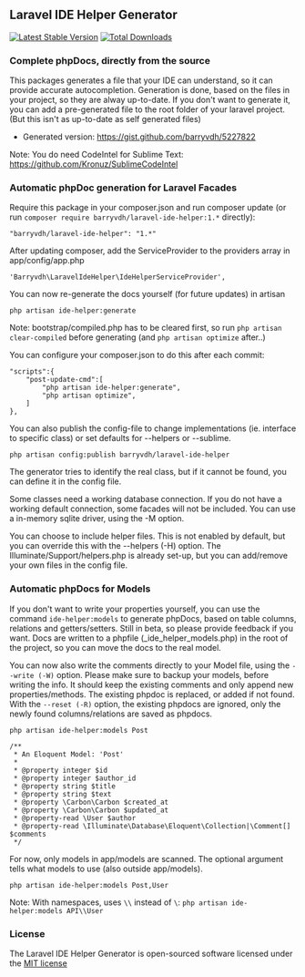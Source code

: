 ## Laravel IDE Helper Generator
[![Latest Stable Version](https://poser.pugx.org/barryvdh/laravel-ide-helper/version.png)](https://packagist.org/packages/barryvdh/laravel-ide-helper) [![Total Downloads](https://poser.pugx.org/barryvdh/laravel-ide-helper/d/total.png)](https://packagist.org/packages/barryvdh/laravel-ide-helper)

### Complete phpDocs, directly from the source

This packages generates a file that your IDE can understand, so it can provide accurate autocompletion. Generation is done, based on the files in your project, so they are alway up-to-date.
If you don't want to generate it, you can add a pre-generated file to the root folder of your laravel project. (But this isn't as up-to-date as self generated files)

* Generated version: https://gist.github.com/barryvdh/5227822

Note: You do need CodeIntel for Sublime Text: https://github.com/Kronuz/SublimeCodeIntel

### Automatic phpDoc generation for Laravel Facades

Require this package in your composer.json and run composer update (or run `composer require barryvdh/laravel-ide-helper:1.*` directly):

    "barryvdh/laravel-ide-helper": "1.*"

After updating composer, add the ServiceProvider to the providers array in app/config/app.php

    'Barryvdh\LaravelIdeHelper\IdeHelperServiceProvider',

You can now re-generate the docs yourself (for future updates) in artisan

    php artisan ide-helper:generate

Note: bootstrap/compiled.php has to be cleared first, so run `php artisan clear-compiled` before generating (and `php artisan optimize` after..)

You can configure your composer.json to do this after each commit:

    "scripts":{
        "post-update-cmd":[
            "php artisan ide-helper:generate",
            "php artisan optimize",
        ]
    },

You can also publish the config-file to change implementations (ie. interface to specific class) or set defaults for --helpers or --sublime.

    php artisan config:publish barryvdh/laravel-ide-helper

The generator tries to identify the real class, but if it cannot be found, you can define it in the config file.

Some classes need a working database connection. If you do not have a working default connection, some facades will not be included.
You can use a in-memory sqlite driver, using the -M option.

You can choose to include helper files. This is not enabled by default, but you can override this with the --helpers (-H) option.
The Illuminate/Support/helpers.php is already set-up, but you can add/remove your own files in the config file.


### Automatic phpDocs for Models

If you don't want to write your properties yourself, you can use the command `ide-helper:models` to generate
phpDocs, based on table columns, relations and getters/setters. Still in beta, so please provide feedback if you want.
Docs are written to a phpfile (_ide_helper_models.php) in the root of the project, so you can move the docs to the real model.

You can now also write the comments directly to your Model file, using the `--write (-W)` option. Please make sure to backup your models, before writing the info.
It should keep the existing comments and only append new properties/methods. The existing phpdoc is replaced, or added if not found.
With the `--reset (-R)` option, the existing phpdocs are ignored, only the newly found columns/relations are saved as phpdocs.

    php artisan ide-helper:models Post

    /**
     * An Eloquent Model: 'Post'
     *
     * @property integer $id
     * @property integer $author_id
     * @property string $title
     * @property string $text
     * @property \Carbon\Carbon $created_at
     * @property \Carbon\Carbon $updated_at
     * @property-read \User $author
     * @property-read \Illuminate\Database\Eloquent\Collection|\Comment[] $comments
     */

For now, only models in app/models are scanned. The optional argument tells what models to use (also outside app/models).

    php artisan ide-helper:models Post,User

Note: With namespaces, uses `\\` instead of `\`: `php artisan ide-helper:models API\\User`

### License

The Laravel IDE Helper Generator is open-sourced software licensed under the [MIT license](http://opensource.org/licenses/MIT)
